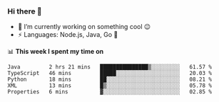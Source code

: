 ### Hi there 👋

<!--
**nodejh/nodejh** is a ✨ _special_ ✨ repository because its `README.md` (this file) appears on your GitHub profile.

Here are some ideas to get you started:

- 🔭 I’m currently working on ...
- 🌱 I’m currently learning ...
- 👯 I’m looking to collaborate on ...
- 🤔 I’m looking for help with ...
- 💬 Ask me about ...
- 📫 How to reach me: ...
- 😄 Pronouns: ...
- ⚡ Fun fact: ...
-->

- 🔭 I’m currently working on something cool :wink:
- ⚡ Languages: Node.js, Java, Go :thought_balloon:

📊 **This week I spent my time on**

<!--START_SECTION:waka-->
```text
Java         2 hrs 21 mins   ███████████████▒░░░░░░░░░   61.57 % 
TypeScript   46 mins         █████░░░░░░░░░░░░░░░░░░░░   20.03 % 
Python       18 mins         ██░░░░░░░░░░░░░░░░░░░░░░░   08.21 % 
XML          13 mins         █▒░░░░░░░░░░░░░░░░░░░░░░░   05.78 % 
Properties   6 mins          ▓░░░░░░░░░░░░░░░░░░░░░░░░   02.85 % 
```
<!--END_SECTION:waka-->


<!--
:traffic_light: **Visitors**

![visitors](https://visitor-badge.glitch.me/badge?page_id=nodejh.nodejh)
-->
